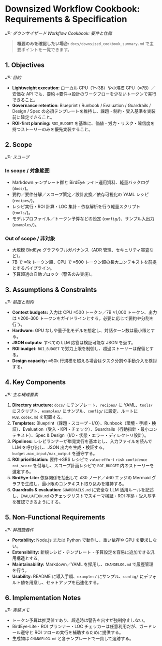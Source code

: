 # Downsized Workflow Cookbook: Requirements & Specification
_JP: ダウンサイザード Workflow Cookbook: 要件と仕様_

> **概要のみを確認したい場合:** `docs/downsized_cookbook_summary.md` で主要ポイントを一覧できます。

## 1. Objectives
_JP: 目的_

- **Lightweight execution:** ローカル CPU（1〜3B）や小規模 GPU（≈7B）／安価な API でも、要約→要件→設計のワークフローを少ないトークンで実行できること。
- **Governance retention:** Blueprint / Runbook / Evaluation / Guardrails / Design / Spec の必須テンプレートを維持し、課題・制約・受入基準を実装前に確定できること。
- **ROI-first planning:** `ROI_BUDGET` を基準に、価値・労力・リスク・確信度を持つストーリーのみを優先実装すること。

## 2. Scope
_JP: スコープ_

### In scope / 対象範囲
- Markdown テンプレート群と BirdEye ライト運用資料、軽量バックログ (`docs/`)。
- 要約／要件分解／スコープ策定／設計変換／依存可視化の YAML レシピ (`recipes/`)。
- レシピ実行・ROI 計算・LOC 集計・依存解析を行う軽量スクリプト (`tools/`)。
- モデルプロファイル／トークン予算などの設定 (`config/`)、サンプル入出力 (`examples/`)。

### Out of scope / 非対象
- 大規模 BirdEye グラフやフルガバナンス（ADR 管理、セキュリティ審査など）。
- 7B で ≈1k トークン超、CPU で ≈500 トークン超の長大コンテキストを前提とするパイプライン。
- 予算超過の自動ブロック（警告のみ実施）。

## 3. Assumptions & Constraints
_JP: 前提と制約_

- **Context budgets:** 入力は CPU ≈500 トークン／7B ≈1,000 トークン、出力は ≈200–300 トークンをガイドラインとする。必要に応じて要約や分割を行う。
- **Hardware:** GPU なしや量子化モデルを想定し、対話ターン数は最小限とする。
- **JSON outputs:** すべての LLM 応答は検証可能な JSON を返す。
- **ROI budget:** `ROI_BUDGET` で労力上限を制御し、超過ストーリーは保留とする。
- **Design capacity:** ≈50k 行規模を超える場合はタスク分割や手動介入を検討する。

## 4. Key Components
_JP: 主な構成要素_

1. **Directory structure:** `docs/` にテンプレート、`recipes/` に YAML、`tools/` にスクリプト、`examples/` にサンプル、`config/` に設定、ルートに `HUB.codex.md` を配置する。
2. **Templates:** Blueprint（課題・スコープ・I/O）、Runbook（環境・手順・検証）、Evaluation（受入・KPI・チェック）、Guardrails（行動指針・最小コンテキスト）、Spec & Design（I/O・状態・エラー・ディレクトリ設計）。
3. **Pipelines:** レシピランナーが単発実行を基本とし、入力ファイルを読んで LLM を呼び出し、JSON 出力を生成・検証する。`budget.max_input/max_output` を遵守する。
4. **ROI prioritisation:** 要件→SRS レシピで `value` `effort` `risk` `confidence` `roi_score` を付与し、スコープ計画レシピで `ROI_BUDGET` 内のストーリーを選定する。
5. **BirdEye-Lite:** 依存関係を抽出して ≤30 ノード／≤60 エッジの Mermaid グラフを生成し、最小限のコンテキスト取り込みを維持する。
6. **Guardrails & evaluation:** `GUARDRAILS.md` に安全な LLM 活用ルールを記述し、`EVALUATION.md` のチェックリストでスキーマ検証・ROI 準拠・受入基準を確認できるようにする。

## 5. Non-Functional Requirements
_JP: 非機能要件_

- **Portability:** Node.js または Python で動作し、重い依存や GPU を要求しない。
- **Extensibility:** 新規レシピ・テンプレート・予算設定を容易に追加できる汎用構造とする。
- **Maintainability:** Markdown／YAML を採用し、`CHANGELOG.md` で履歴管理を行う。
- **Usability:** README に導入手順、`examples/` にサンプル、`config/` にデフォルト値を用意し、セットアップを迅速化する。

## 6. Implementation Notes
_JP: 実装メモ_

- トークン予算は推奨値であり、超過時は警告を出すが強制停止しない。
- BirdEye-Lite・ROI プランナー・LOC チェッカーは任意利用だが、ガードレール遵守と ROI フローの実行を補助するために提供する。
- 生成物は `CHANGELOG.md` と各テンプレートで一貫して追跡する。
